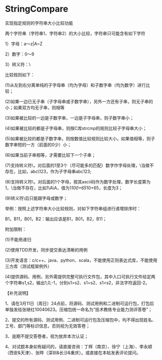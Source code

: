 # StringCompare
实现指定规则的字符串大小比较功能

两个字符串（字符串1、字符串2）的大小比较，字符串只可能含有如下字符

1）字母：a～z|A~Z

2）数字：0～9

3）转义符：\

比较规则如下：

(1)从左到右分离单纯的子字母串（均为字母）和子数字串（均为数字）进行比较；

(2)如果一边已无子串（子字母串或子数字串），另外一方还有子串，则无子串的小；如果双方均无子串，则相等

(3)如果被比较的一边是子数字串，一边是子字母串，则子数字串小；

(4)如果被比较的都是子字母串，则按C库strcmp的规则比较子字母串大小；

(5)如果被比较的都是子数字串，则按数值比较规则比较大小，如果值相等，则子数字串短的一方（前面的0少）小；

(6)如果当前子串相等，才需要比较下一个子串；

(7)支持转义符\，对后面的1至3个（尽可能多的匹配）数字作字母处理，\当做不存在，比如，abc\123，作为子字母串abc123;

(8)支持转义符\，对后面的1个字母，按其ascii码作为数字处理，数字长度算为1，\当做不存在，比如1\A\A，值为1*100+65*10+65，长度为3；

(9)转义符\后只能跟字母或数字；

举例：按照上述字符串大小比较规则，对如下字符串组进行递增排序时：

B1，B11，B01，B2：输出应该是B1，B01，B2，B11；

附加限制：

(1)不能用递归

(2)使用TDD开发，同步提交表达清晰的用例

(3)开发语言：c/c++、java、python、scala，不能使用正则表达式库，不能使用三方库（测试框架例外）

(4)提供源码、用例，另外需提供完整可执行文件包，其中入口可执行文件给定两个字符串s1,s2，输出1,0,-1，分别s1>s2、s1=s2、s1<s2，非法字符返回-2。

【补充说明】

1、请在3月11日（周日）24点前，将源码、测试用例和二进制可运行包，打包后单独发给张继红10040623。压缩包统一命名为“技术教练专业能力测评答卷”；

2、提交的所有源码、测试用例、二进制可运行包及压缩包中，均不得出现姓名、工号、部门等标识信息，否则视为无效答卷；

3、逾期不提交答卷者，视为放弃本次认证；

4、对试题本身如有疑问的，请直接咨询：丁辉（南京）、徐宁（上海）、李永顺（西安&天津）、张晔（深圳&长沙&重庆）。或直接在本帖发表评论提问。
